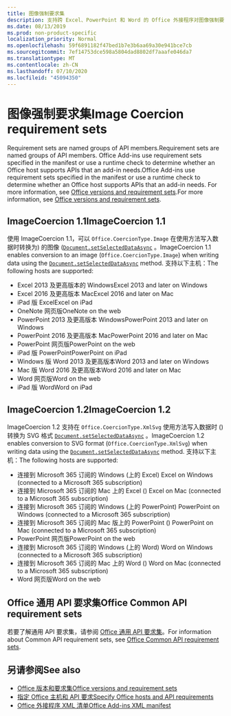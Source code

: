 ```yaml
---
title: 图像强制要求集
description: 支持跨 Excel、PowerPoint 和 Word 的 Office 外接程序对图像强制要求集的支持。
ms.date: 08/13/2019
ms.prod: non-product-specific
localization_priority: Normal
ms.openlocfilehash: 59f6891182f47bed1b7e3b6aa69a30e941bce7cb
ms.sourcegitcommit: 7ef14753dce598a5804dad8802df7aaafe046da7
ms.translationtype: MT
ms.contentlocale: zh-CN
ms.lasthandoff: 07/10/2020
ms.locfileid: "45094350"
---
```

# <a name="image-coercion-requirement-sets"></a><span data-ttu-id="7f010-103">图像强制要求集</span><span class="sxs-lookup"><span data-stu-id="7f010-103">Image Coercion requirement sets</span></span>

<span data-ttu-id="7f010-104">Requirement sets are named groups of API members.</span><span class="sxs-lookup"><span data-stu-id="7f010-104">Requirement sets are named groups of API members.</span></span> <span data-ttu-id="7f010-105">Office Add-ins use requirement sets specified in the manifest or use a runtime check to determine whether an Office host supports APIs that an add-in needs.</span><span class="sxs-lookup"><span data-stu-id="7f010-105">Office Add-ins use requirement sets specified in the manifest or use a runtime check to determine whether an Office host supports APIs that an add-in needs.</span></span> <span data-ttu-id="7f010-106">For more information, see [Office versions and requirement sets](../../develop/office-versions-and-requirement-sets.md).</span><span class="sxs-lookup"><span data-stu-id="7f010-106">For more information, see [Office versions and requirement sets](../../develop/office-versions-and-requirement-sets.md).</span></span>

## <a name="imagecoercion-11"></a><span data-ttu-id="7f010-107">ImageCoercion 1.1</span><span class="sxs-lookup"><span data-stu-id="7f010-107">ImageCoercion 1.1</span></span>

<span data-ttu-id="7f010-108">使用 ImageCoercion 1.1，可以 `Office.CoercionType.Image` 在使用方法写入数据时转换为) 的图像 ([`Document.setSelectedDataAsync`](/javascript/api/office/office.document#setselecteddataasync-data--options--callback-) 。</span><span class="sxs-lookup"><span data-stu-id="7f010-108">ImageCoercion 1.1 enables conversion to an image (`Office.CoercionType.Image`) when writing data using the [`Document.setSelectedDataAsync`](/javascript/api/office/office.document#setselecteddataasync-data--options--callback-) method.</span></span> <span data-ttu-id="7f010-109">支持以下主机：</span><span class="sxs-lookup"><span data-stu-id="7f010-109">The following hosts are supported:</span></span>

- <span data-ttu-id="7f010-110">Excel 2013 及更高版本的 Windows</span><span class="sxs-lookup"><span data-stu-id="7f010-110">Excel 2013 and later on Windows</span></span>
- <span data-ttu-id="7f010-111">Excel 2016 及更高版本 Mac</span><span class="sxs-lookup"><span data-stu-id="7f010-111">Excel 2016 and later on Mac</span></span>
- <span data-ttu-id="7f010-112">iPad 版 Excel</span><span class="sxs-lookup"><span data-stu-id="7f010-112">Excel on iPad</span></span>
- <span data-ttu-id="7f010-113">OneNote 网页版</span><span class="sxs-lookup"><span data-stu-id="7f010-113">OneNote on the web</span></span>
- <span data-ttu-id="7f010-114">PowerPoint 2013 及更高版本 Windows</span><span class="sxs-lookup"><span data-stu-id="7f010-114">PowerPoint 2013 and later on Windows</span></span>
- <span data-ttu-id="7f010-115">PowerPoint 2016 及更高版本 Mac</span><span class="sxs-lookup"><span data-stu-id="7f010-115">PowerPoint 2016 and later on Mac</span></span>
- <span data-ttu-id="7f010-116">PowerPoint 网页版</span><span class="sxs-lookup"><span data-stu-id="7f010-116">PowerPoint on the web</span></span>
- <span data-ttu-id="7f010-117">iPad 版 PowerPoint</span><span class="sxs-lookup"><span data-stu-id="7f010-117">PowerPoint on iPad</span></span>
- <span data-ttu-id="7f010-118">Windows 版 Word 2013 及更高版本</span><span class="sxs-lookup"><span data-stu-id="7f010-118">Word 2013 and later on Windows</span></span>
- <span data-ttu-id="7f010-119">Mac 版 Word 2016 及更高版本</span><span class="sxs-lookup"><span data-stu-id="7f010-119">Word 2016 and later on Mac</span></span>
- <span data-ttu-id="7f010-120">Word 网页版</span><span class="sxs-lookup"><span data-stu-id="7f010-120">Word on the web</span></span>
- <span data-ttu-id="7f010-121">iPad 版 Word</span><span class="sxs-lookup"><span data-stu-id="7f010-121">Word on iPad</span></span>

## <a name="imagecoercion-12"></a><span data-ttu-id="7f010-122">ImageCoercion 1.2</span><span class="sxs-lookup"><span data-stu-id="7f010-122">ImageCoercion 1.2</span></span>

<span data-ttu-id="7f010-123">ImageCoercion 1.2 支持在 `Office.CoercionType.XmlSvg` 使用方法写入数据时 () 转换为 SVG 格式 [`Document.setSelectedDataAsync`](/javascript/api/office/office.document#setselecteddataasync-data--options--callback-) 。</span><span class="sxs-lookup"><span data-stu-id="7f010-123">ImageCoercion 1.2 enables conversion to SVG format (`Office.CoercionType.XmlSvg`) when writing data using the [`Document.setSelectedDataAsync`](/javascript/api/office/office.document#setselecteddataasync-data--options--callback-) method.</span></span> <span data-ttu-id="7f010-124">支持以下主机：</span><span class="sxs-lookup"><span data-stu-id="7f010-124">The following hosts are supported:</span></span>

- <span data-ttu-id="7f010-125">连接到 Microsoft 365 订阅的 Windows (上的 Excel) </span><span class="sxs-lookup"><span data-stu-id="7f010-125">Excel on Windows (connected to a Microsoft 365 subscription)</span></span>
- <span data-ttu-id="7f010-126">连接到 Microsoft 365 订阅的 Mac 上的 Excel () </span><span class="sxs-lookup"><span data-stu-id="7f010-126">Excel on Mac (connected to a Microsoft 365 subscription)</span></span>
- <span data-ttu-id="7f010-127">连接到 Microsoft 365 订阅的 Windows (上的 PowerPoint) </span><span class="sxs-lookup"><span data-stu-id="7f010-127">PowerPoint on Windows (connected to a Microsoft 365 subscription)</span></span>
- <span data-ttu-id="7f010-128">连接到 Microsoft 365 订阅的 Mac 版上的 PowerPoint () </span><span class="sxs-lookup"><span data-stu-id="7f010-128">PowerPoint on Mac (connected to a Microsoft 365 subscription)</span></span>
- <span data-ttu-id="7f010-129">PowerPoint 网页版</span><span class="sxs-lookup"><span data-stu-id="7f010-129">PowerPoint on the web</span></span>
- <span data-ttu-id="7f010-130">连接到 Microsoft 365 订阅的 Windows (上的 Word) </span><span class="sxs-lookup"><span data-stu-id="7f010-130">Word on Windows (connected to a Microsoft 365 subscription)</span></span>
- <span data-ttu-id="7f010-131">连接到 Microsoft 365 订阅的 Mac 上的 Word () </span><span class="sxs-lookup"><span data-stu-id="7f010-131">Word on Mac (connected to a Microsoft 365 subscription)</span></span>
- <span data-ttu-id="7f010-132">Word 网页版</span><span class="sxs-lookup"><span data-stu-id="7f010-132">Word on the web</span></span>

## <a name="office-common-api-requirement-sets"></a><span data-ttu-id="7f010-133">Office 通用 API 要求集</span><span class="sxs-lookup"><span data-stu-id="7f010-133">Office Common API requirement sets</span></span>

<span data-ttu-id="7f010-134">若要了解通用 API 要求集，请参阅 [Office 通用 API 要求集](office-add-in-requirement-sets.md)。</span><span class="sxs-lookup"><span data-stu-id="7f010-134">For information about Common API requirement sets, see [Office Common API requirement sets](office-add-in-requirement-sets.md).</span></span>

## <a name="see-also"></a><span data-ttu-id="7f010-135">另请参阅</span><span class="sxs-lookup"><span data-stu-id="7f010-135">See also</span></span>

- [<span data-ttu-id="7f010-136">Office 版本和要求集</span><span class="sxs-lookup"><span data-stu-id="7f010-136">Office versions and requirement sets</span></span>](../../develop/office-versions-and-requirement-sets.md)
- [<span data-ttu-id="7f010-137">指定 Office 主机和 API 要求</span><span class="sxs-lookup"><span data-stu-id="7f010-137">Specify Office hosts and API requirements</span></span>](../../develop/specify-office-hosts-and-api-requirements.md)
- [<span data-ttu-id="7f010-138">Office 外接程序 XML 清单</span><span class="sxs-lookup"><span data-stu-id="7f010-138">Office Add-ins XML manifest</span></span>](../../develop/add-in-manifests.md)
